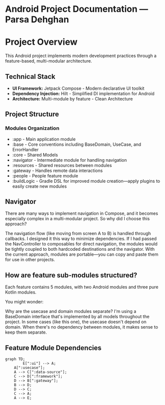 # Android Project Documentation — Parsa Dehghan

# Project Overview

This Android project implements modern development practices through a feature-based, multi-modular architecture.

## Technical Stack

- **UI Framework:** Jetpack Compose - Modern declarative UI toolkit
- **Dependency Injection:** Hilt - Simplified DI implementation for Android
- **Architecture:** Multi-module by feature - Clean Architecture

## Project Structure

### Modules Organization

- :app - Main application module
- :base - Core conventions including BaseDomain, UseCase, and ErrorHandler
- :core - Shared Models
- :navigator - Intermediate module for handling navigation
- :resources - Shared resources between modules
- :gateway - Handles remote data interactions
- :people - People feature module
- :buildLogic - Gradle DSL for improved module creation—apply plugins to easily create new modules

## Navigator

There are many ways to implement navigation in Compose, and it becomes especially complex in a multi-modular project. So why did I choose this approach?

The navigation flow (like moving from screen A to B) is handled through callbacks. I designed it this way to minimize dependencies. If I had passed the NavController to composables for direct navigation, the modules would be tightly coupled to both hardcoded destinations and the navigator. With the current approach, modules are portable—you can copy and paste them for use in other projects.

## How are feature sub-modules structured?

Each feature contains 5 modules, with two Android modules and three pure Kotlin modules.

You might wonder:

Why are the usecase and domain modules separate? I'm using a BaseDomain interface that's implemented by all models throughout the project. In some cases (like this one), the usecase doesn't depend on domain. When there's no dependency between modules, it makes sense to keep them separate.

## Feature Module Dependencies

```mermaid
graph TD;
		E[":ui"] --> A;
    A[":usecase"];
    A --> C[":data-source"];
    C --> D[":framework"];
    D --> B[":gateway"];
    B --> D;
    D --> C;
    C --> A;
    A --> E;
    
```
